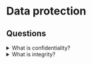 # Data protection

## Questions

<details>
  <summary>What is confidentiality?</summary>

- This means that information is not made available or disclosed to unauthorized individuals, entities, or processes;

- This involves ensuring that only those who are authorized have access to information.

</details>

<details>
  <summary>What is integrity?</summary>

- This is ensuring that data has not been tampered with and, therefore, can be trusted;

- That the data is correct, authentic, and reliable.

</details>
